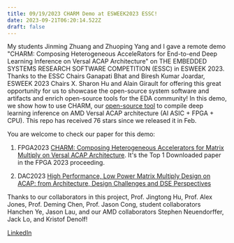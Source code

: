 ```yaml
---
title: 09/19/2023 CHARM Demo at ESWEEK2023 ESSC!
date: 2023-09-21T06:20:14.522Z
draft: false
---
```


My students Jinming Zhuang and Zhuoping Yang and I gave a remote demo "CHARM: Composing Heterogeneous AcceleRators for End-to-end Deep Learning Inference on Versal ACAP Architecture" on THE EMBEDDED SYSTEMS RESEARCH SOFTWARE COMPETITION (ESSC) in ESWEEK 2023. 
Thanks to the ESSC Chairs Ganapati Bhat and Biresh Kumar Joardar, ESWEEK 2023 Chairs X. Sharon Hu and Alain Girault for offering this great opportunity for us to showcase the open-source system software and artifacts and enrich open-source tools for the EDA community! In this demo, we show how to use CHARM, our [open-source tool](https://github.com/arc-research-lab/CHARM) to compile deep learning inference on AMD Versal ACAP architecture (AI ASIC + FPGA + CPU). This repo has received 76 stars since we released it in Feb. 

You are welcome to check our paper for this demo: 

1. FPGA2023  [CHARM: Composing Heterogeneous Accelerators for Matrix Multiply on Versal ACAP Architecture](https://dl.acm.org/doi/pdf/10.1145/3543622.3573210). It's the Top 1 Downloaded paper in the FPGA 2023 proceeding. 

2. DAC2023 [High Performance, Low Power Matrix Multiply Design on ACAP: from Architecture, Design Challenges and DSE Perspectives](https://peipeizhou-eecs.github.io/publication/2023dac/2023dac.pdf) 

Thanks to our collaborators in this project, Prof. Jingtong Hu, Prof. Alex Jones, Prof. Deming Chen, Prof. Jason Cong, student collaborators Hanchen Ye, Jason Lau, and our AMD collaborators Stephen Neuendorffer, Jack Lo, and Kristof Denolf!


[LinkedIn](https://www.linkedin.com/posts/zhoupeipei_my-students-jinming-zhuang-and-zhuoping-yang-activity-7110396175970623489-PGK4?utm_source=share&utm_medium=member_desktop)
